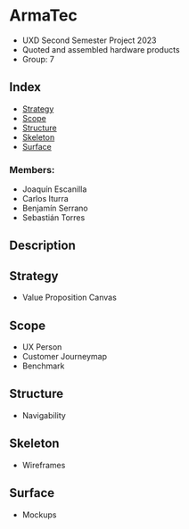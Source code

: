 # ArmaTec
- UXD Second Semester Project 2023
- Quoted and assembled hardware products
- Group: 7
## Index
- [Strategy](#strategy)
- [Scope](#scope)
- [Structure](#structure)
- [Skeleton](#skeleton)
- [Surface](#surface)

### Members:
- Joaquín Escanilla
- Carlos Iturra
- Benjamín Serrano
- Sebastián Torres
## Description 

## Strategy
- Value Proposition Canvas
## Scope
- UX Person
- Customer Journeymap
- Benchmark
## Structure
- Navigability
## Skeleton
- Wireframes
## Surface
- Mockups
